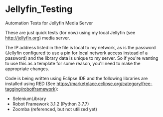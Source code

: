 # Jellyfin_Testing
Automation Tests for Jellyfin Media Server


These are just quick tests (for now) using my local Jellyfin (see http://jellyfin.org) media server. 

The IP address listed in the file is local to my network, as is the password (Jellyfin configured to use a pin for local network access instead of a password) and the library data is unique to my server. So if you're wanting to use this as a template for some reason, you'll need to make the appropriate changes. 

Code is being written using Eclipse IDE and the following libraries are installed using RED (See https://marketplace.eclipse.org/category/free-tagging/robotframework): 
- SeleniumLibrary
- Robot Framework 3.1.2 (Python 3.7.7) 
- Zoomba (referenced, but not utilized yet) 
